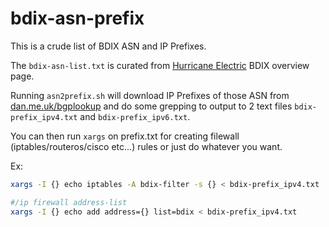bdix-asn-prefix
==

This is a crude list of BDIX ASN and IP Prefixes.

The `bdix-asn-list.txt` is curated from [Hurricane Electric](https://bgp.he.net/exchange/BDIX) BDIX overview page.

Running `asn2prefix.sh` will download IP Prefixes of those ASN from [dan.me.uk/bgplookup](https://www.dan.me.uk/bgplookup) and do some grepping to output to 2 text files `bdix-prefix_ipv4.txt` and `bdix-prefix_ipv6.txt`.

You can then run `xargs` on prefix.txt for creating filewall (iptables/routeros/cisco etc...) rules or just do whatever you want.


Ex:

```sh
xargs -I {} echo iptables -A bdix-filter -s {} < bdix-prefix_ipv4.txt
```

```sh
#/ip firewall address-list
xargs -I {} echo add address={} list=bdix < bdix-prefix_ipv4.txt
```

